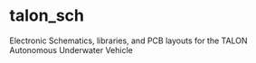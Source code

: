 # talon_sch
Electronic Schematics, libraries, and PCB layouts for the TALON Autonomous Underwater Vehicle
